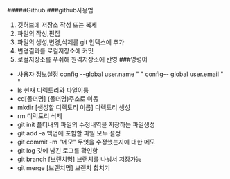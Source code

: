 
#####Github
###github사용법
1. 깃허브에 저장소 작성  또는 복제
2. 파일의 작성,편집
3. 파일의 생성,변경,삭제를 git 인덱스에 추가
4. 변경결과를 로컬저장소에 커밋
5. 로컬저장소를 푸쉬해 원격저장소에 반영
###명령어
- 사용자 정보설정
config --global user.name " "
config-- global user.email " "
- ls  현재 디렉토리와 파일이름
- cd[폴더명]  (폴더명)주소로 이동
- mkdir [생성할 디렉토리 이름]  디렉토리 생성
- rm  디럭토리 삭제
- git init 폴더내의 파일의 수정내역을 저장하는 파일생성
- git add -a 백업에 포함할 파일 모두 설정
- git commit -m "메모"  무엇을 수정했는지에 대한 메모
- git log  깃에 남긴 로그를 확인함
- git branch [브랜치명] 브랜치를 나눠서 저장가능
- git merge [브랜치명] 브랜치 합치기

